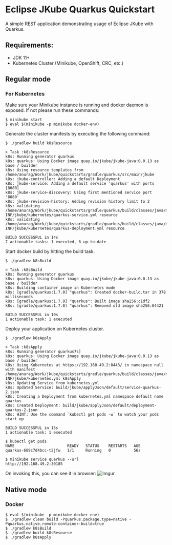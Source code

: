 # Eclipse JKube Quarkus Quickstart

A simple REST application demonstrating usage of Eclipse JKube with Quarkus.

## Requirements:

- JDK 11+
- Kubernetes Cluster (Minikube, OpenShift, CRC, etc.)

## Regular mode

### For Kubernetes
Make sure your Minikube instance is running and docker daemon is exposed. If not please run these commands:
```shell
$ minikube start
$ eval $(minikube -p minikube docker-env)
```

Generate the cluster manifests by executing the following command:
```shell
$ ./gradlew build k8sResource

> Task :k8sResource
k8s: Running generator quarkus
k8s: quarkus: Using Docker image quay.io/jkube/jkube-java:0.0.13 as base / builder
k8s: Using resource templates from /home/anurag/Work/jkube/quickstarts/gradle/quarkus/src/main/jkube
k8s: jkube-controller: Adding a default Deployment
k8s: jkube-service: Adding a default service 'quarkus' with ports [8080]
k8s: jkube-service-discovery: Using first mentioned service port '8080' 
k8s: jkube-revision-history: Adding revision history limit to 2
k8s: validating /home/anurag/Work/jkube/quickstarts/gradle/quarkus/build/classes/java/main/META-INF/jkube/kubernetes/quarkus-service.yml resource
k8s: validating /home/anurag/Work/jkube/quickstarts/gradle/quarkus/build/classes/java/main/META-INF/jkube/kubernetes/quarkus-deployment.yml resource

BUILD SUCCESSFUL in 14s
7 actionable tasks: 1 executed, 6 up-to-date
```

Start docker build  by hitting the build task.
```shell
$ ./gradlew k8sBuild

> Task :k8sBuild
k8s: Running generator quarkus
k8s: quarkus: Using Docker image quay.io/jkube/jkube-java:0.0.13 as base / builder
k8s: Building container image in Kubernetes mode
k8s: [gradle/quarkus:1.7.0] "quarkus": Created docker-build.tar in 378 milliseconds
k8s: [gradle/quarkus:1.7.0] "quarkus": Built image sha256:c1df2
k8s: [gradle/quarkus:1.7.0] "quarkus": Removed old image sha256:04421

BUILD SUCCESSFUL in 10s
1 actionable task: 1 executed

```

Deploy your application on Kubernetes cluster.
```shell
$ ./gradlew k8sApply

> Task :k8sApply
k8s: Running generator quarkus7s]
k8s: quarkus: Using Docker image quay.io/jkube/jkube-java:0.0.13 as base / builder
k8s: Using Kubernetes at https://192.168.49.2:8443/ in namespace null with manifest /home/anurag/Work/jkube/quickstarts/gradle/quarkus/build/classes/java/main/META-INF/jkube/kubernetes.yml k8sApply
k8s: Updating Service from kubernetes.yml
k8s: Updated Service: build/jkube/applyJson/default/service-quarkus-2.json
k8s: Creating a Deployment from kubernetes.yml namespace default name quarkus
k8s: Created Deployment: build/jkube/applyJson/default/deployment-quarkus-2.json
k8s: HINT: Use the command `kubectl get pods -w` to watch your pods start up

BUILD SUCCESSFUL in 15s
1 actionable task: 1 executed

$ kubectl get pods                 
NAME                       READY   STATUS    RESTARTS   AGE
quarkus-689c7d4bcc-t2jfw   1/1     Running   0          56s

$ minikube service quarkus --url
http://192.168.49.2:30185
```

On invoking this, you can see it in browser:
![Imgur](https://i.imgur.com/YNCvhuf.png)

## Native mode

### Docker

```shell
$ eval $(minikube -p minikube docker-env)
$ ./gradlew clean build -Pquarkus.package.type=native -Pquarkus.native.remote-container-build=true
$ ./gradlew k8sBuild
$ ./gradlew build k8sResource
$ ./gradlew k8sApply
```
